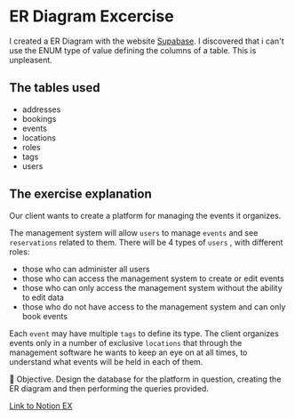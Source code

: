 # ER Diagram Excercise
I created a ER Diagram with the website [Supabase](https://supabase.com/).
I discovered that i can't use the ENUM type of value defining the columns of a table. This is unpleasent.

## The tables used

- addresses
- bookings
- events
- locations
- roles
- tags
- users

## The exercise explanation

Our client wants to create a platform for managing the events it organizes.

The management system will allow ```users``` to manage ```events``` and see ```reservations``` related to them. 
There will be 4 types of ```users``` , with different roles: 
- those who can administer all users
- those who can access the management system to create or edit events
- those who can only access the management system without the ability to edit data
- those who do not have access to the management system and can only book events

Each ```event``` may have multiple ```tags``` to define its type.
The client organizes events only in a number of exclusive ```locations``` that through the management software he wants to keep an eye on at all times, to understand what events will be held in each of them.

🎯 Objective.
Design the database for the platform in question, creating the ER diagram and then performing the queries provided.


[Link to Notion EX](https://boolean.notion.site/DB-Gestore-Eventi-77bafdd913fd494b9d054600d1fe8644)

